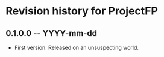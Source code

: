 # Revision history for ProjectFP

## 0.1.0.0  -- YYYY-mm-dd

* First version. Released on an unsuspecting world.
